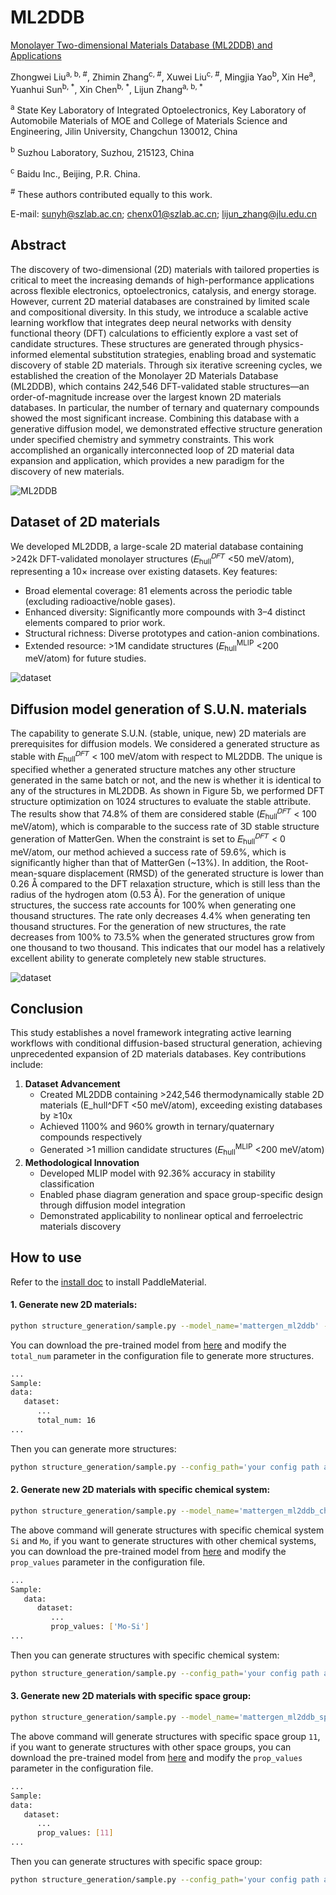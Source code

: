 # ML2DDB

[Monolayer Two-dimensional Materials Database (ML2DDB) and Applications](https://arxiv.org/pdf/2507.00584)

Zhongwei Liu<sup>a, b, #</sup>,
Zhimin Zhang<sup>c, #</sup>,
Xuwei Liu<sup>c, #</sup>,
Mingjia Yao<sup>b</sup>,
Xin He<sup>a</sup>,
Yuanhui Sun<sup>b, *</sup>,
Xin Chen<sup>b, *</sup>,
Lijun Zhang<sup>a, b, *</sup>

<sup>a</sup>
State Key Laboratory of Integrated Optoelectronics, Key Laboratory of Automobile Materials of MOE and College of Materials Science and Engineering, Jilin University, Changchun 130012, China

<sup>b</sup> Suzhou Laboratory, Suzhou, 215123, China

<sup>c</sup> Baidu Inc., Beijing, P.R. China.

<sup>#</sup> These authors contributed equally to this work.

E-mail: sunyh@szlab.ac.cn; chenx01@szlab.ac.cn; lijun_zhang@jlu.edu.cn

## Abstract

The discovery of two-dimensional (2D) materials with tailored properties is critical to meet the increasing demands of high-performance applications across flexible electronics, optoelectronics, catalysis, and energy storage. However, current 2D material databases are constrained by limited scale and compositional diversity. In this study, we introduce a scalable active learning workflow that integrates deep neural networks with density functional theory (DFT) calculations to efficiently explore a vast set of candidate structures. These structures are generated through physics-informed elemental substitution strategies, enabling broad and systematic discovery of stable 2D materials. Through six iterative screening cycles, we established the creation of the Monolayer 2D Materials Database (ML2DDB), which contains 242,546 DFT-validated stable structures—an order-of-magnitude increase over the largest known 2D materials databases. In particular, the number of ternary and quaternary compounds showed the most significant increase. Combining this database with a generative diffusion model, we demonstrated effective structure generation under specified chemistry and symmetry constraints. This work accomplished an organically interconnected loop of 2D material data expansion and application, which provides a new paradigm for the discovery of new materials.

![ML2DDB](https://paddle-org.bj.bcebos.com/paddlescience/docs/ML2DDB/ml2ddb.png)

## Dataset of 2D materials

We developed ML2DDB, a large-scale 2D material database containing >242k DFT-validated monolayer structures (𝐸<sub>hull</sub><sup>𝐷𝐹𝑇</sup> <50 meV/atom), representing a 10× increase over existing datasets. Key features:

- Broad elemental coverage: 81 elements across the periodic table (excluding radioactive/noble gases).
- Enhanced diversity: Significantly more compounds with 3–4 distinct elements compared to prior work.
- Structural richness: Diverse prototypes and cation-anion combinations.
- Extended resource: >1M candidate structures (𝐸<sub>hull</sub><sup>MLIP</sup> <200 meV/atom) for future studies.

![dataset](https://paddle-org.bj.bcebos.com/paddlescience/docs/ML2DDB/ml2ddb_dataset.png)

## Diffusion model generation of S.U.N. materials

The capability to generate S.U.N. (stable, unique, new) 2D materials are prerequisites for diffusion models. We considered a generated structure as stable with 𝐸<sub>hull</sub><sup>𝐷𝐹𝑇</sup> < 100 meV/atom with respect to ML2DDB. The unique is specified whether a generated structure matches any other structure generated in the same batch or not, and the new is whether it is identical to any of the structures in ML2DDB. As shown in Figure 5b, we performed DFT structure optimization on 1024 structures to evaluate the stable attribute. The results show that 74.8% of them are considered stable (𝐸<sub>hull</sub><sup>𝐷𝐹𝑇</sup> < 100 meV/atom), which is comparable to the success rate of 3D stable structure generation of MatterGen. When the constraint is set to 𝐸<sub>hull</sub><sup>𝐷𝐹𝑇</sup> < 0 meV/atom, our method achieved a success rate of 59.6%, which is significantly higher than that of  MatterGen (~13%). In addition, the Root-mean-square displacement (RMSD) of the generated structure is lower than 0.26 Å compared to the DFT relaxation structure, which is still less than the radius of the hydrogen atom (0.53 Å). For the generation of unique structures, the success rate accounts for 100% when generating one thousand structures. The rate only decreases 4.4% when generating ten thousand structures. For the generation of new structures, the rate decreases from 100% to 73.5% when the generated structures grow from one thousand to two thousand. This indicates that our model has a relatively excellent ability to generate completely new stable structures.

![dataset](https://paddle-org.bj.bcebos.com/paddlescience/docs/ML2DDB/gen_2d.png)

## Conclusion

This study establishes a novel framework integrating active learning workflows with conditional diffusion-based structural generation, achieving unprecedented expansion of 2D materials databases. Key contributions include:

1. **Dataset Advancement**
   - Created ML2DDB containing >242,546 thermodynamically stable 2D materials (E_hull^DFT <50 meV/atom), exceeding existing databases by ≥10x
   - Achieved 1100% and 960% growth in ternary/quaternary compounds respectively
   - Generated >1 million candidate structures (𝐸<sub>hull</sub><sup>MLIP</sup> <200 meV/atom)
2. **Methodological Innovation**
   - Developed MLIP model with 92.36% accuracy in stability classification
   - Enabled phase diagram generation and space group-specific design through diffusion model integration
   - Demonstrated applicability to nonlinear optical and ferroelectric materials discovery


## How to use

Refer to the [install doc](../../Install.md) to install PaddleMaterial.

#### 1. Generate new 2D materials:
   ```bash
   python structure_generation/sample.py --model_name='mattergen_ml2ddb' --mode='by_dataloader' --save_path='results_mattergen_ml2ddb'
   ```
   You can download the pre-trained model from [here](https://paddle-org.bj.bcebos.com/paddlematerial/workflow/ml2ddb/mattergen_ml2ddb.zip) and modify the `total_num` parameter in the configuration file to generate more structures.

   ```bash
   ...
   Sample:
   data:
      dataset:
         ...
         total_num: 16
   ...
   ```
   Then you can generate more structures:
   ```bash
   python structure_generation/sample.py --config_path='your config path after modify' --checkpoint_path='your downloaded checkpoint path(*.pdparams)'  --mode='by_dataloader' --save_path='results_mattergen_ml2ddb'
   ```


#### 2. Generate new 2D materials with specific chemical system:
   ```bash
   python structure_generation/sample.py --model_name='mattergen_ml2ddb_chemical_system' --mode='by_dataloader' --save_path='results_mattergen_ml2ddb_chemical_system'
   ```
   The above command will generate structures with specific chemical system `Si` and `Mo`, if you want to generate structures with other chemical systems, you can download the pre-trained model from [here](https://paddle-org.bj.bcebos.com/paddlematerial/workflow/ml2ddb/mattergen_ml2ddb_chemical_system.zip) and modify the `prop_values` parameter in the configuration file.

   ```bash
   ...
   Sample:
      data:
         dataset:
            ...
            prop_values: ['Mo-Si']
   ...
   ```
   Then you can generate structures with specific chemical system:
   ```bash
   python structure_generation/sample.py --config_path='your config path after modify' --checkpoint_path='your downloaded checkpoint path(*.pdparams)'  --mode='by_dataloader' --save_path='results_mattergen_ml2ddb_chemical_system'
   ```


#### 3. Generate new 2D materials with specific space group:
   ```bash
   python structure_generation/sample.py --model_name='mattergen_ml2ddb_space_group' --mode='by_dataloader' --save_path='results_mattergen_ml2ddb_space_group'
   ```
   The above command will generate structures with specific space group `11`, if you want to generate structures with other space groups, you can download the pre-trained model from [here](https://paddle-org.bj.bcebos.com/paddlematerial/workflow/ml2ddb/mattergen_ml2ddb_space_group.zip) and modify the `prop_values` parameter in the configuration file.

   ```bash
   ...
   Sample:
   data:
      dataset:
         ...
         prop_values: [11]
   ...
   ```
   Then you can generate structures with specific space group:
   ```bash
   python structure_generation/sample.py --config_path='your config path after modify' --checkpoint_path='your downloaded checkpoint path(*.pdparams)'  --mode='by_dataloader' --save_path='results_mattergen_ml2ddb_space_group'
   ```
